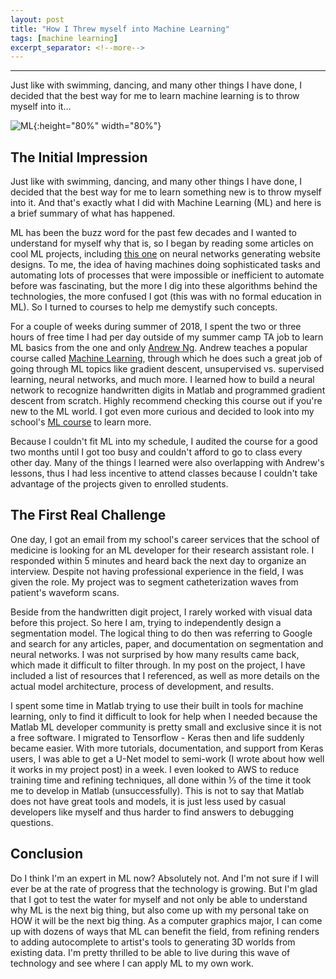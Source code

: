 ```yaml
---
layout: post
title: "How I Threw myself into Machine Learning"
tags: [machine learning]
excerpt_separator: <!--more-->
---
```


---
Just like with swimming, dancing, and many other things I have done, I decided that the best way for me to learn machine learning is to throw myself into it...

<!--more-->


![ML](/assets/images/blog-ml.jpg){:height="80%" width="80%"}



## The Initial Impression

Just like with swimming, dancing, and many other things I have done, I decided that the best way for me to learn something new is to throw myself into it. And that's exactly what I did with Machine Learning (ML) and here is a brief summary of what has happened.

ML has been the buzz word for the past few decades and I wanted to understand for myself why that is, so I began by reading some articles on cool ML projects, including [this one](https://blog.floydhub.com/turning-design-mockups-into-code-with-deep-learning/) on neural networks generating website designs. To me, the idea of having machines doing sophisticated tasks and automating lots of processes that were impossible or inefficient to automate before was fascinating, but the more I dig into these algorithms behind the technologies, the more confused I got (this was with no formal education in ML). So I turned to courses to help me demystify such concepts.

For a couple of weeks during summer of 2018, I spent the two or three hours of free time I had per day outside of my summer camp TA job to learn ML basics from the one and only [Andrew Ng](https://en.wikipedia.org/wiki/Andrew_Ng). Andrew teaches a popular course called [Machine Learning](https://www.coursera.org/learn/machine-learning), through which he does such a great job of going through ML topics like gradient descent, unsupervised vs. supervised learning, neural networks, and much more. I learned how to build a neural network to recognize handwritten digits in Matlab and programmed gradient descent from scratch. Highly recommend checking this course out if you're new to the ML world. I got even more curious and decided to look into my school's [ML course](https://alliance.seas.upenn.edu/~cis520/wiki/) to learn more.

Because I couldn't fit ML into my schedule, I audited the course for a good two months until I got too busy and couldn't afford to go to class every other day. Many of the things I learned were also overlapping with Andrew's lessons, thus I had less incentive to attend classes because I couldn't take advantage of the projects given to enrolled students.


## The First Real Challenge

One day, I got an email from my school's career services that the school of medicine is looking for an ML developer for their research assistant role. I responded within 5 minutes and heard back the next day to organize an interview. Despite not having professional experience in the field, I was given the role. My project was to segment catheterization waves from patient's waveform scans.

Beside from the handwritten digit project, I rarely worked with visual data before this project. So here I am, trying to independently design a segmentation model. The logical thing to do then was referring to Google and search for any articles, paper, and documentation on segmentation and neural networks. I was not surprised by how many results came back, which made it difficult to filter through. In my post on the project, I have included a list of resources that I referenced, as well as more details on the actual model architecture, process of development, and results. 

I spent some time in Matlab trying to use their built in tools for machine learning, only to find it difficult to look for help when I needed because the Matlab ML developer community is pretty small and exclusive since it is not a free software. I migrated to Tensorflow - Keras then and life suddenly became easier. With more tutorials, documentation, and support from Keras users, I was able to get a U-Net model to semi-work (I wrote about how well it works in my project post) in a week. I even looked to AWS to reduce training time and refining techniques, all done within ⅓ of the time it took me to develop in Matlab (unsuccessfully). This is not to say that Matlab does not have great tools and models, it is just less used by casual developers like myself and thus harder to find answers to debugging questions.


## Conclusion

Do I think I'm an expert in ML now? Absolutely not. And I'm not sure if I will ever be at the rate of progress that the technology is growing. But I'm glad that I got to test the water for myself and not only be able to understand why ML is the next big thing, but also come up with my personal take on HOW it will be the next big thing. As a computer graphics major, I can come up with dozens of ways that ML can benefit the field, from refining renders to adding autocomplete to artist's tools to generating 3D worlds from existing data. I'm pretty thrilled to be able to live during this wave of technology and see where I can apply ML to my own work.
